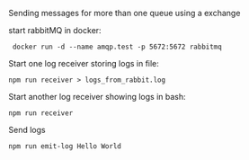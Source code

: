 
Sending messages for more than one queue using a exchange

start rabbitMQ in docker:
```
 docker run -d --name amqp.test -p 5672:5672 rabbitmq
```

Start one log receiver storing logs in file:
```
npm run receiver > logs_from_rabbit.log
```

Start another log receiver showing logs in bash:
```
npm run receiver
```

Send logs
```
npm run emit-log Hello World
```